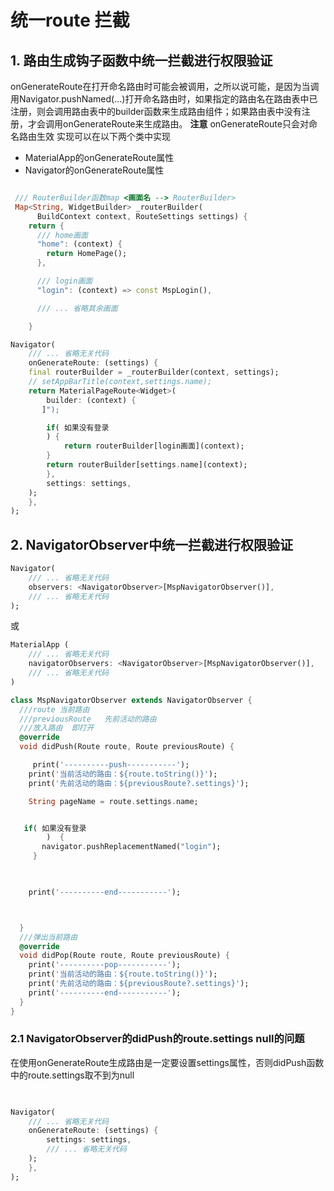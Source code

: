 # 统一route 拦截

## 1. 路由生成钩子函数中统一拦截进行权限验证
onGenerateRoute在打开命名路由时可能会被调用，之所以说可能，是因为当调用Navigator.pushNamed(...)打开命名路由时，如果指定的路由名在路由表中已注册，则会调用路由表中的builder函数来生成路由组件；如果路由表中没有注册，才会调用onGenerateRoute来生成路由。
**注意** onGenerateRoute只会对命名路由生效
实现可以在以下两个类中实现
* MaterialApp的onGenerateRoute属性
* Navigator的onGenerateRoute属性

```dart

 /// RouterBuilder函数map <画面名 --> RouterBuilder>
 Map<String, WidgetBuilder> _routerBuilder(
      BuildContext context, RouteSettings settings) {
    return {
      /// home画面
      "home": (context) {
        return HomePage();
      },

      /// login画面
      "login": (context) => const MspLogin(),

      /// ... 省略其余画面

    }

Navigator(
    /// ... 省略无关代码
    onGenerateRoute: (settings) {
    final routerBuilder = _routerBuilder(context, settings);
    // setAppBarTitle(context,settings.name);
    return MaterialPageRoute<Widget>(
        builder: (context) {
       ]");

        if( 如果没有登录
        ) {
            return routerBuilder[login画面](context);
        }
        return routerBuilder[settings.name](context);
        },
        settings: settings,
    );
    },
);
```

## 2. NavigatorObserver中统一拦截进行权限验证

```dart
Navigator(
    /// ... 省略无关代码
    observers: <NavigatorObserver>[MspNavigatorObserver()],
    /// ... 省略无关代码
);
```

或 
```dart
MaterialApp (
    /// ... 省略无关代码
    navigatorObservers: <NavigatorObserver>[MspNavigatorObserver()],
    /// ... 省略无关代码
)

```

```dart
class MspNavigatorObserver extends NavigatorObserver {
  ///route 当前路由
  ///previousRoute   先前活动的路由
  ///放入路由  即打开
  @override
  void didPush(Route route, Route previousRoute) {

     print('----------push-----------');
    print('当前活动的路由：${route.toString()}');
    print('先前活动的路由：${previousRoute?.settings}');

    String pageName = route.settings.name;


   if( 如果没有登录
        )  {
       navigator.pushReplacementNamed("login");
     }


   
    print('----------end-----------');



  }
  ///弹出当前路由
  @override
  void didPop(Route route, Route previousRoute) {
    print('----------pop-----------');
    print('当前活动的路由：${route.toString()}');
    print('先前活动的路由：${previousRoute?.settings}');
    print('----------end-----------');
  }
}
```

### 2.1 NavigatorObserver的didPush的route.settings null的问题

在使用onGenerateRoute生成路由是一定要设置settings属性，否则didPush函数中的route.settings取不到为null

```dart

 
Navigator(
    /// ... 省略无关代码
    onGenerateRoute: (settings) {
        settings: settings,
        /// ... 省略无关代码
    );
    },
);
```
